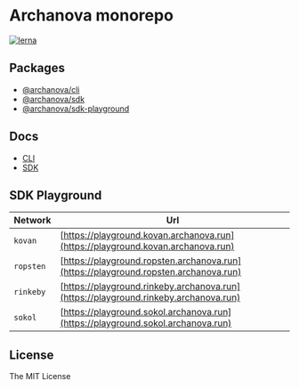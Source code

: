 # Archanova monorepo

[![lerna](https://img.shields.io/badge/maintained%20with-lerna-cc00ff.svg)](https://lernajs.io/)

## Packages

- [@archanova/cli](packages/cli)
- [@archanova/sdk](packages/sdk)
- [@archanova/sdk-playground](packages/sdk-playground)

## Docs

- [CLI](docs/cli.md)
- [SDK](docs/sdk/index.md)

## SDK Playground

| Network 	| Url 	|
| --- | ---|
| `kovan` 	| [https://playground.kovan.archanova.run](https://playground.kovan.archanova.run) 	|
| `ropsten` 	| [https://playground.ropsten.archanova.run](https://playground.ropsten.archanova.run) 	|
| `rinkeby` 	| [https://playground.rinkeby.archanova.run](https://playground.rinkeby.archanova.run) 	|
| `sokol` 	| [https://playground.sokol.archanova.run](https://playground.sokol.archanova.run) 	|

## License

The MIT License
